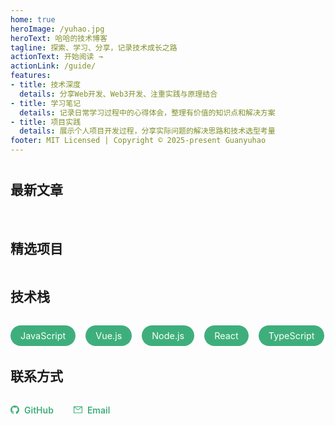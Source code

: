 ```yaml
---
home: true
heroImage: /yuhao.jpg
heroText: 哈哈的技术博客
tagline: 探索、学习、分享，记录技术成长之路
actionText: 开始阅读 →
actionLink: /guide/
features:
- title: 技术深度
  details: 分享Web开发、Web3开发、注重实践与原理结合
- title: 学习笔记
  details: 记录日常学习过程中的心得体会，整理有价值的知识点和解决方案
- title: 项目实践
  details: 展示个人项目开发过程，分享实际问题的解决思路和技术选型考量
footer: MIT Licensed | Copyright © 2025-present Guanyuhao
---
```

<div class="features-section">

## 最新文章

<div class="post-list">
  <PostItem 
    title="个人简历" 
    description="我是一名前端开发工程师，喜欢研究技术，喜欢分享，喜欢学习，喜欢思考" 
    link="/about/resume.html" 
    date="2025-03-10" 
  />
  <PostItem 
    title="PDCA循环法：持续改进的高效工作方法" 
    description="PDCA是一种迭代式管理方法，本文介绍如何将其应用于前端开发流程" 
    link="/blog/pdca-methodology.html" 
    date="2023-01-10" 
  />
</div>

## 精选项目

<div class="project-list">
  <ProjectCard 
    title="AntAlpha - 数字资产平台" 
    description="基于Next.js和TypeScript构建的B2B数字资产技术平台，提供Web端和服务商平台服务" 
    tech="Next.js, TypeScript, TailwindCSS" 
    period="2023.6 - 至今" 
    company="比特大陆"
  />
  <ProjectCard 
    title="飞书人事 - HCM系统" 
    description="参与开发HCM系统的组织、人员、电子签模块，采用微前端架构提升开发效率" 
    tech="React, TypeScript, 微前端架构" 
    period="2021.6 - 2023.6" 
    company="字节跳动"
  />
</div>

## 技术栈

<div class="tech-stack">
  <span class="tech-item">JavaScript</span>
  <span class="tech-item">Vue.js</span>
  <span class="tech-item">Node.js</span>
  <span class="tech-item">React</span>
  <span class="tech-item">TypeScript</span>
</div>

## 联系方式

<div class="contact-section">
  <a href="https://github.com/guanyuhao" target="_blank" class="contact-item">
    <svg viewBox="64 64 896 896" focusable="false" data-icon="github" width="1em" height="1em" fill="currentColor" aria-hidden="true"><path d="M511.6 76.3C264.3 76.2 64 276.4 64 523.5 64 718.9 189.3 885 363.8 946c23.5 5.9 19.9-10.8 19.9-22.2v-77.5c-135.7 15.9-141.2-73.9-150.3-88.9C215 726 171.5 718 184.5 703c30.9-15.9 62.4 4 98.9 57.9 26.4 39.1 77.9 32.5 104 26 5.7-23.5 17.9-44.5 34.7-60.8-140.6-25.2-199.2-111-199.2-213 0-49.5 16.3-95 48.3-131.7-20.4-60.5 1.9-112.3 4.9-120 58.1-5.2 118.5 41.6 123.2 45.3 33-8.9 70.7-13.6 112.9-13.6 42.4 0 80.2 4.9 113.5 13.9 11.3-8.6 67.3-48.8 121.3-43.9 2.9 7.7 24.7 58.3 5.5 118 32.4 36.8 48.9 82.7 48.9 132.3 0 102.2-59 188.1-200 212.9a127.5 127.5 0 0138.1 91v112.5c.8 9 0 17.9 15 17.9 177.1-59.7 304.6-227 304.6-424.1 0-247.2-200.4-447.3-447.5-447.3z"></path></svg>
    GitHub
  </a>
  <a href="mailto:gunyuhao_666@163.com" class="contact-item">
    <svg viewBox="64 64 896 896" focusable="false" data-icon="mail" width="1em" height="1em" fill="currentColor" aria-hidden="true"><path d="M928 160H96c-17.7 0-32 14.3-32 32v640c0 17.7 14.3 32 32 32h832c17.7 0 32-14.3 32-32V192c0-17.7-14.3-32-32-32zm-40 110.8V792H136V270.8l-27.6-21.5 39.3-50.5 42.8 33.3h643.1l42.8-33.3 39.3 50.5-27.7 21.5zM833.6 232L512 482 190.4 232l-42.8-33.3-39.3 50.5 27.6 21.5 341.6 265.6a55.99 55.99 0 0068.7 0L888 270.8l27.6-21.5-39.3-50.5-42.7 33.2z"></path></svg>
    Email
  </a>
</div>

</div>

<style>
.features-section {
  padding: 0 0 0 0;
  margin-top: 2.5rem;
}
.post-list {
  display: grid;
  grid-template-columns: repeat(auto-fill, minmax(300px, 1fr));
  gap: 1.5rem;
  margin: 2rem 0;
}
.about-section {
  background-color: #f8f8f8;
  padding: 1.5rem;
  border-radius: 8px;
  margin: 2rem 0;
  line-height: 1.6;
}
.tech-stack {
  display: flex;
  flex-wrap: wrap;
  gap: 1rem;
  margin: 2rem 0;
}
.tech-item {
  background-color: #3eaf7c;
  color: white;
  padding: 0.5rem 1rem;
  border-radius: 20px;
  font-size: 0.9rem;
}
.contact-section {
  display: flex;
  gap: 2rem;
  margin: 2rem 0;
}
.contact-item {
  display: flex;
  align-items: center;
  gap: 0.5rem;
  text-decoration: none;
  color: #3eaf7c;
  font-weight: 600;
}
.contact-item img {
  width: 24px;
  height: 24px;
}
.project-list {
  display: grid;
  grid-template-columns: repeat(auto-fill, minmax(300px, 1fr));
  gap: 1.5rem;
  margin: 1rem 0;
}
@media (max-width: 719px) {
  .post-list {
    grid-template-columns: 1fr;
  }
  .contact-section {
    flex-direction: column;
    gap: 1rem;
  }
}
</style>